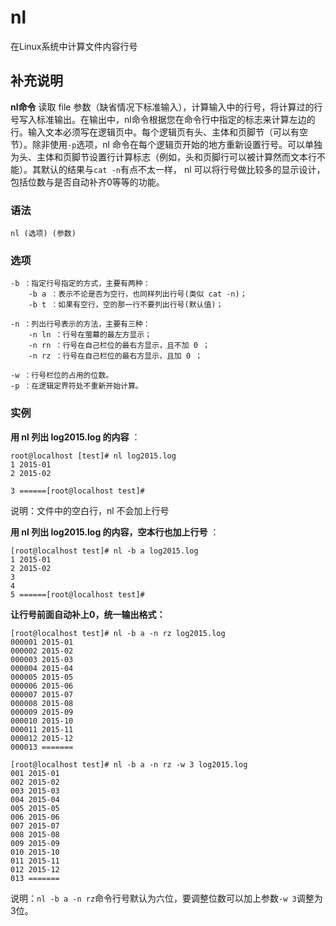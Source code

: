 nl
===

在Linux系统中计算文件内容行号

## 补充说明

**nl命令** 读取 file 参数（缺省情况下标准输入），计算输入中的行号，将计算过的行号写入标准输出。在输出中，nl命令根据您在命令行中指定的标志来计算左边的行。输入文本必须写在逻辑页中。每个逻辑页有头、主体和页脚节（可以有空节）。除非使用`-p`选项，nl 命令在每个逻辑页开始的地方重新设置行号。可以单独为头、主体和页脚节设置行计算标志（例如，头和页脚行可以被计算然而文本行不能）。其默认的结果与`cat -n`有点不太一样， nl 可以将行号做比较多的显示设计，包括位数与是否自动补齐0等等的功能。

###  语法

```shell
nl (选项) (参数)
```

###  选项

```shell
-b ：指定行号指定的方式，主要有两种：
    -b a ：表示不论是否为空行，也同样列出行号(类似 cat -n)；
    -b t ：如果有空行，空的那一行不要列出行号(默认值)；

-n ：列出行号表示的方法，主要有三种：
    -n ln ：行号在萤幕的最左方显示；
    -n rn ：行号在自己栏位的最右方显示，且不加 0 ；
    -n rz ：行号在自己栏位的最右方显示，且加 0 ；

-w ：行号栏位的占用的位数。
-p ：在逻辑定界符处不重新开始计算。
```

###  实例

 **用 nl 列出 log2015.log 的内容** ：

```shell
root@localhost [test]# nl log2015.log
1 2015-01
2 2015-02

3 ======[root@localhost test]#
```

说明：文件中的空白行，nl 不会加上行号

 **用 nl 列出 log2015.log 的内容，空本行也加上行号** ：

```shell
[root@localhost test]# nl -b a log2015.log
1 2015-01
2 2015-02
3
4
5 ======[root@localhost test]#
```

 **让行号前面自动补上0，统一输出格式：** 

```shell
[root@localhost test]# nl -b a -n rz log2015.log
000001 2015-01
000002 2015-02
000003 2015-03
000004 2015-04
000005 2015-05
000006 2015-06
000007 2015-07
000008 2015-08
000009 2015-09
000010 2015-10
000011 2015-11
000012 2015-12
000013 =======

[root@localhost test]# nl -b a -n rz -w 3 log2015.log
001 2015-01
002 2015-02
003 2015-03
004 2015-04
005 2015-05
006 2015-06
007 2015-07
008 2015-08
009 2015-09
010 2015-10
011 2015-11
012 2015-12
013 =======
```

说明：`nl -b a -n rz`命令行号默认为六位，要调整位数可以加上参数`-w 3`调整为3位。


<!-- Linux命令行搜索引擎：https://github.com/wsdo/linux-complete-guide.git -->
